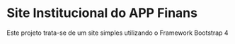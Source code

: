 # Site Institucional do APP Finans

Este projeto trata-se de um site simples utilizando o Framework Bootstrap 4
